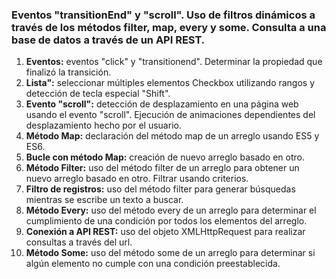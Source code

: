 ### Eventos "transitionEnd" y "scroll". Uso de filtros dinámicos a través de los métodos filter, map, every y some. Consulta a una base de datos a través de un API REST.
1. **Eventos:** eventos "click" y "transitionend". Determinar la propiedad que finalizó la transición.
2. **Lista":** seleccionar múltiples elementos Checkbox utilizando rangos y detección de tecla especial "Shift". 
3. **Evento "scroll":** detección de desplazamiento en una página web usando el evento "scroll". Ejecución de animaciones dependientes del desplazamiento hecho por el usuario.
4. **Método Map:** declaración del método map de un arreglo usando ES5 y ES6.
5. **Bucle con método Map:** creación de nuevo arreglo basado en otro.
6. **Método Filter:** uso del método filter de un arreglo para obtener un nuevo arreglo basado en otro. Filtrar usando criterios.
7. **Filtro de registros:** uso del método filter para generar búsquedas mientras se escribe un texto a buscar.
8. **Método Every:** uso del método every de un arreglo para determinar el cumplimiento de una condición por todos los elementos del arreglo.
9. **Conexión a API REST:** uso del objeto XMLHttpRequest para realizar consultas a través del url.
10. **Método Some:** uso del método some de un arreglo para determinar si algún elemento no cumple con una condición preestablecida.
